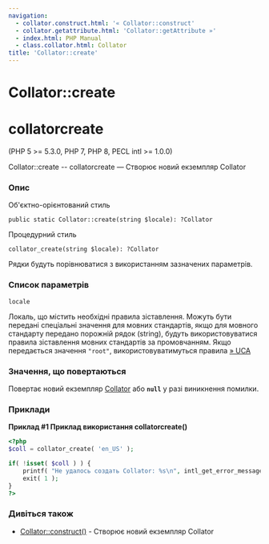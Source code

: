 ```yaml
---
navigation:
  - collator.construct.html: '« Collator::construct'
  - collator.getattribute.html: 'Collator::getAttribute »'
  - index.html: PHP Manual
  - class.collator.html: Collator
title: 'Collator::create'
---
```

# Collator::create

# collatorcreate

(PHP 5 >= 5.3.0, PHP 7, PHP 8, PECL intl >= 1.0.0)

Collator::create -- collatorcreate — Створює новий екземпляр Collator

### Опис

Об'єктно-орієнтований стиль

```methodsynopsis
public static Collator::create(string $locale): ?Collator
```

Процедурний стиль

```methodsynopsis
collator_create(string $locale): ?Collator
```

Рядки будуть порівнюватися з використанням зазначених параметрів.

### Список параметрів

`locale`

Локаль, що містить необхідні правила зіставлення. Можуть бути передані спеціальні значення для мовних стандартів, якщо для мовного стандарту передано порожній рядок (string), будуть використовуватися правила зіставлення мовних стандартів за промовчанням. Якщо передається значення `"root"`, використовуватимуться правила [» UCA](http://www.unicode.org/reports/tr10/)

### Значення, що повертаються

Повертає новий екземпляр [Collator](class.collator.html) або **`null`** у разі виникнення помилки.

### Приклади

**Приклад #1 Приклад використання **collatorcreate()****

```php
<?php
$coll = collator_create( 'en_US' );

if( !isset( $coll ) ) {
    printf( "Не удалось создать Collator: %s\n", intl_get_error_message() );
    exit( 1 );
}
?>
```

### Дивіться також

-   [Collator::construct()](collator.construct.html) - Створює новий екземпляр Collator
